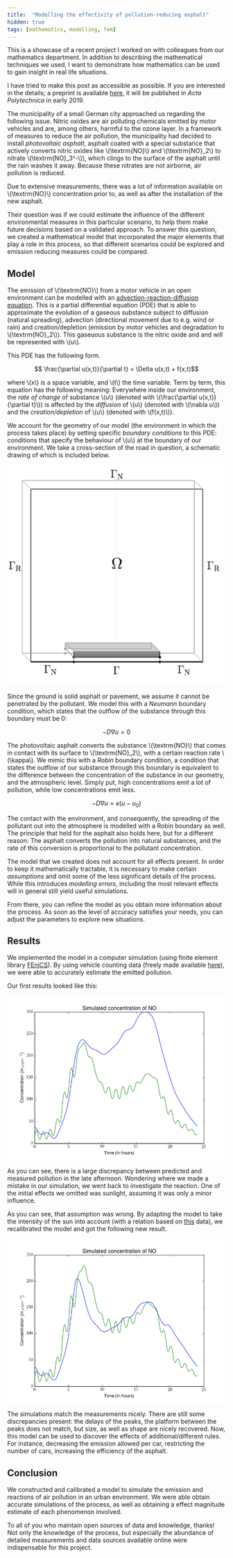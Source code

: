 ```yaml
---
title:  "Modelling the effectivity of pollution-reducing asphalt"
hidden: true
tags: [mathematics, modelling, fem]
---
```


This is a showcase of a recent project I worked on with colleagues from our mathematics department. In addition to describing the mathematical techniques we used, I want to demonstrate how mathematics can be used to gain insight in real life situations.

I have tried to make this post as accessible as possible. If you are interested in the details; a preprint is available [here](https://arxiv.org/abs/1810.10451), it will be published in *Acta Polytechnica* in early 2019.

The municipality of a small German city approached us regarding the following issue.
Nitric oxides are air polluting chemicals emitted by motor vehicles and are, among others, harmful to the ozone layer.
In a framework of measures to reduce the air pollution, the municipality had decided to install *photovoltaic asphalt*, asphalt coated with a special substance that actively converts nitric oxides like \\(\textrm{NO}\\) and \\(\textrm{NO}_2\\) to nitrate  \\(\textrm{NO}_3^-\\)), which clings to the surface of the asphalt until the rain washes it away. Because these nitrates are not airborne, air pollution is reduced.

Due to extensive measurements, there was a lot of information available on \\(\textrm{NO}\\) concentration prior to, as well as after the installation of the new asphalt.

Their question was if we could estimate the influence of the different environmental measures in this particular scenario, to help them make future decisions based on a validated approach.
To answer this question, we created a mathematical model that incorporated the major elements that play a role in this process, so that different scenarios could be explored and emission reducing measures could be compared.
<!--more-->

## Model

The emission of \\(\textrm{NO}\\) from a motor vehicle in an open environment can be modelled with an [advection-reaction-diffusion equation](https://en.wikipedia.org/wiki/Convection%E2%80%93diffusion_equation). This is a partial differential equation (PDE) that is able to approximate the evolution of a gaseous substance subject to diffusion (natural spreading), advection (directional movement due to e.g. wind or rain) and creation/depletion (emission by motor vehicles and degradation to \\(\textrm{NO}_2\\)). This gaseuous substance is the nitric oxide and and will be represented with \\(u\\).

This PDE has the following form.

$$ \frac{\partial u(x,t)}{\partial t} = \Delta u(x,t) + f(x,t)$$

where \\(x\\) is a space variable, and \\(t\\) the time variable.
Term by term, this equation has the following meaning: Everywhere inside our environment, the *rate of change* of substance \\(u\\) (denoted with \\(\frac{\partial u(x,t)}{\partial t}\\)) is affected by the *diffusion* of \\(u\\) (denoted with \\(\nabla u\\)) and the *creation/depletion* of \\(u\\) (denoted with \\(f(x,t)\\)).

We account for the geometry of our model (the environment in which the process takes place) by setting specific *boundary conditions* to this PDE: conditions that specify the behaviour of \\(u\\) at the boundary of our environment.
We take a cross-section of the road in question, a schematic drawing of which is included below.

<img src="/assets/pollution_files/geometry.png" alt="The geometry the PDE is solved in" />

Since the ground is solid asphalt or pavement, we assume it cannot be penetrated by the pollutant. We model this with a *Neumann* boundary condition, which states that the outflow of the substance through this boundary must be 0:

$$ - D\nabla u = 0 $$

The photovoltaic asphalt converts the substance \\(\textrm{NO}\\) that comes in contact with its surface to \\(\textrm{NO}_2\\), with a certain reaction rate \\(\kappa\\).
We mimic this with a *Robin* boundary condition, a condition that states the outflow of our substance through this boundary is equivalent to the difference between the concentration of the substance in our geometry, and the atmospheric level. Simply put, high concentrations emit a lot of pollution, while low concentrations emit less.

$$ - D\nabla u = \kappa(u-u_0) $$

The contact with the environment, and consequently, the spreading of the pollutant out into the atmosphere is modelled with a Robin boundary as well. The principle that held for the asphalt also holds here, but for a different reason: The asphalt converts the pollution into natural substances, and the rate of this conversion is proportional to the pollutant concentration.

The model that we created does not account for all effects present.
In order to keep it mathematically tractable, it is necessary to make certain *assumptions* and omit some of the less significant details of the process. While this introduces *modelling errors*, including the most relevant effects will in general still yield useful simulations.

From there, you can refine the model as you obtain more information about the process. As soon as the level of accuracy satisfies your needs, you can adjust the parameters to explore new situations.

## Results

We implemented the model in a computer simulation (using finite element library [FEniCS](https://fenicsproject.org/)).
By using vehicle counting data (freely made available [here](https://www.bast.de/)), we were able to accurately estimate the emitted pollution.

Our first results looked like this:

<img src="/assets/pollution_files/pre_sun.png" alt="Comparison between the simulation and the measured data" />

As you can see, there is a large discrepancy between predicted and measured pollution in the late afternoon. Wondering where we made a mistake in our simulation, we went back to investigate the reaction. One of the initial effects we omitted was sunlight, assuming it was only a minor influence.

As you can see, that assumption was wrong. By adapting the model to take the intensity of the sun into account (with a relation based on [this](https://www.timeanddate.com/sun/) data), we recalibrated the model and got the following new result.

<img src="/assets/pollution_files/post_sun.png" alt="Comparison between the simulation and the measured data" />

The simulations match the measurements nicely. There are still some discrepancies present: the delays of the peaks, the platform between the peaks does not match, but size, as well as shape are nicely recovered. Now, this model can be used to discover the effects of additional/different rules. For instance, decreasing the emission allowed per car, restricting the number of cars, increasing the efficiency of the asphalt.

## Conclusion

We constructed and calibrated a model to simulate the emission and reactions of air pollution in an urban environment. We were able obtain accurate simulations of the process, as well as obtaining a effect magnitude estimate of each phenomenon involved.

To all of you who maintain open sources of data and knowledge, thanks!
Not only the knowledge of the process, but especially the abundance of detailed measurements and data sources available online were indispensable for this project.
